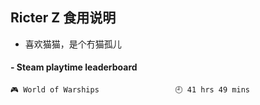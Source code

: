 ## Ricter Z 食用说明
- 喜欢猫猫，是个冇猫孤儿

<!-- steam-box start -->
#### - Steam playtime leaderboard
```text
🎮 World of Warships                 🕘 41 hrs 49 mins
```
<!-- Powered by https://github.com/YouEclipse/steam-box . -->
<!-- steam-box end -->
